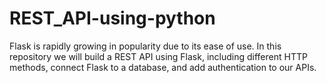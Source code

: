 # REST_API-using-python
Flask is rapidly growing in popularity due to its ease of use. In this repository we will build a REST API using Flask, including different HTTP methods, connect Flask to a database, and add authentication to our APIs.
